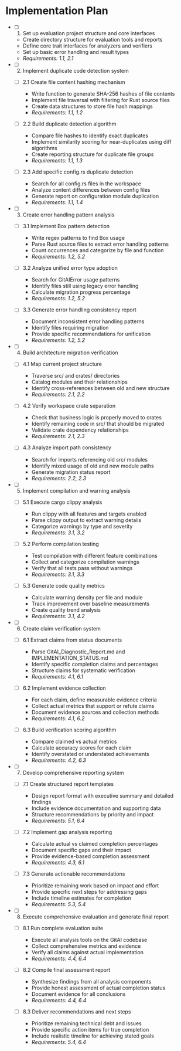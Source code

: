 # Implementation Plan

- [ ] 1. Set up evaluation project structure and core interfaces
  - Create directory structure for evaluation tools and reports
  - Define core trait interfaces for analyzers and verifiers
  - Set up basic error handling and result types
  - _Requirements: 1.1, 2.1_

- [ ] 2. Implement duplicate code detection system
  - [ ] 2.1 Create file content hashing mechanism
    - Write function to generate SHA-256 hashes of file contents
    - Implement file traversal with filtering for Rust source files
    - Create data structures to store file hash mappings
    - _Requirements: 1.1, 1.2_

  - [ ] 2.2 Build duplicate detection algorithm
    - Compare file hashes to identify exact duplicates
    - Implement similarity scoring for near-duplicates using diff algorithms
    - Create reporting structure for duplicate file groups
    - _Requirements: 1.1, 1.3_

  - [ ] 2.3 Add specific config.rs duplicate detection
    - Search for all config.rs files in the workspace
    - Analyze content differences between config files
    - Generate report on configuration module duplication
    - _Requirements: 1.1, 1.4_

- [ ] 3. Create error handling pattern analysis
  - [ ] 3.1 Implement Box<dyn Error> pattern detection
    - Write regex patterns to find Box<dyn Error> usage
    - Parse Rust source files to extract error handling patterns
    - Count occurrences and categorize by file and function
    - _Requirements: 1.2, 5.2_

  - [ ] 3.2 Analyze unified error type adoption
    - Search for GitAIError usage patterns
    - Identify files still using legacy error handling
    - Calculate migration progress percentage
    - _Requirements: 1.2, 5.2_

  - [ ] 3.3 Generate error handling consistency report
    - Document inconsistent error handling patterns
    - Identify files requiring migration
    - Provide specific recommendations for unification
    - _Requirements: 1.2, 5.2_

- [ ] 4. Build architecture migration verification
  - [ ] 4.1 Map current project structure
    - Traverse src/ and crates/ directories
    - Catalog modules and their relationships
    - Identify cross-references between old and new structure
    - _Requirements: 2.1, 2.2_

  - [ ] 4.2 Verify workspace crate separation
    - Check that business logic is properly moved to crates
    - Identify remaining code in src/ that should be migrated
    - Validate crate dependency relationships
    - _Requirements: 2.1, 2.3_

  - [ ] 4.3 Analyze import path consistency
    - Search for imports referencing old src/ modules
    - Identify mixed usage of old and new module paths
    - Generate migration status report
    - _Requirements: 2.2, 2.3_

- [ ] 5. Implement compilation and warning analysis
  - [ ] 5.1 Execute cargo clippy analysis
    - Run clippy with all features and targets enabled
    - Parse clippy output to extract warning details
    - Categorize warnings by type and severity
    - _Requirements: 3.1, 3.2_

  - [ ] 5.2 Perform compilation testing
    - Test compilation with different feature combinations
    - Collect and categorize compilation warnings
    - Verify that all tests pass without warnings
    - _Requirements: 3.1, 3.3_

  - [ ] 5.3 Generate code quality metrics
    - Calculate warning density per file and module
    - Track improvement over baseline measurements
    - Create quality trend analysis
    - _Requirements: 3.1, 4.2_

- [ ] 6. Create claim verification system
  - [ ] 6.1 Extract claims from status documents
    - Parse GitAI_Diagnostic_Report.md and IMPLEMENTATION_STATUS.md
    - Identify specific completion claims and percentages
    - Structure claims for systematic verification
    - _Requirements: 4.1, 6.1_

  - [ ] 6.2 Implement evidence collection
    - For each claim, define measurable evidence criteria
    - Collect actual metrics that support or refute claims
    - Document evidence sources and collection methods
    - _Requirements: 4.1, 6.2_

  - [ ] 6.3 Build verification scoring algorithm
    - Compare claimed vs actual metrics
    - Calculate accuracy scores for each claim
    - Identify overstated or understated achievements
    - _Requirements: 4.2, 6.3_

- [ ] 7. Develop comprehensive reporting system
  - [ ] 7.1 Create structured report templates
    - Design report format with executive summary and detailed findings
    - Include evidence documentation and supporting data
    - Structure recommendations by priority and impact
    - _Requirements: 5.1, 6.4_

  - [ ] 7.2 Implement gap analysis reporting
    - Calculate actual vs claimed completion percentages
    - Document specific gaps and their impact
    - Provide evidence-based completion assessment
    - _Requirements: 4.3, 6.1_

  - [ ] 7.3 Generate actionable recommendations
    - Prioritize remaining work based on impact and effort
    - Provide specific next steps for addressing gaps
    - Include timeline estimates for completion
    - _Requirements: 5.3, 5.4_

- [ ] 8. Execute comprehensive evaluation and generate final report
  - [ ] 8.1 Run complete evaluation suite
    - Execute all analysis tools on the GitAI codebase
    - Collect comprehensive metrics and evidence
    - Verify all claims against actual implementation
    - _Requirements: 4.4, 6.4_

  - [ ] 8.2 Compile final assessment report
    - Synthesize findings from all analysis components
    - Provide honest assessment of actual completion status
    - Document evidence for all conclusions
    - _Requirements: 4.4, 6.4_

  - [ ] 8.3 Deliver recommendations and next steps
    - Prioritize remaining technical debt and issues
    - Provide specific action items for true completion
    - Include realistic timeline for achieving stated goals
    - _Requirements: 5.4, 6.4_